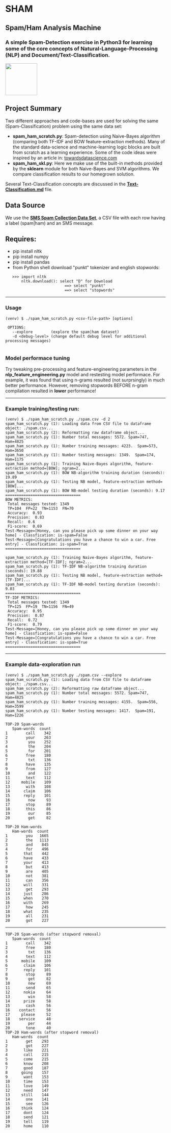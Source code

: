 # SHAM
## Spam/Ham Analysis Machine
### A simple Spam-Detection exercise in Python3 for learning some of the core concepts of Natural-Language-Processing (NLP) and Document/Text-Classification.  

<img src="https://github.com/bfanselow/DataScience/blob/master/img/spam.jpg" width="100" height="100">

## Project Summary
Two different approaches and code-bases are used for solving the same (Spam-Classification) problem using the same data set:
  * **spam_ham_scratch.py**: Spam-detection using Naive-Bayes algorithm (comparing both TF-IDF and BOW feature-extraction methods). Many of the standard data-science and machine-learning logic blocks are built from scratch as a learning experience.  Some of the code ideas were inspired by an article in: [<u>towardsdatascience.com</u>](https://towardsdatascience.com/spam-classifier-in-python-from-scratch-27a98ddd8e73)
  * **spam_ham_skl.py**: Here we make use of the built-in methods provided by the **sklearn** module for both Naive-Bayes and SVM algorithms. We compare classification results to our homegrown solution.

Several Text-Classification concepts are discussed in the **[Text-Classification.md](https://github.com/bfanselow/DataScience/blob/master/ML_PROJECTS/SHAM/Text-Classification.md)** file.
 
## Data Source 
We use the **[SMS Spam Collection Data Set](https://www.kaggle.com/uciml/sms-spam-collection-dataset)**, a CSV file with each row having a label (spam|ham) and an SMS message. 


## Requires:
 * pip install nltk
 * pip install numpy 
 * pip install pandas 
 * from Python shell download "punkt" tokenizer and english stopwords:
```
   >>> import nltk
       nltk.download(): select "D" for Download
                          ==> select "punkt"
                          ==> select "stopwords"
```
---
### Usage
```
(venv) $ ./spam_ham_scratch.py <csv-file-path> [options]

 OPTIONS:
   --explore        (explore the spam|ham dataset)
   -d <debug-level> (change default debug level for additional processing messages)
 
```
### Model performace tuning
Try tweaking pre-processing and feature-engineering parameters in the **nlp_feature_engineering.py** model and restesting model performace. For example, it was found that using n-grams resulted (not surprsingly) in much better performance. However, removing stopwords BEFORE n-gram compilation resulted in **lower** performance!

---
### Example training/testing run:
```
(venv) $ ./spam_ham_scratch.py ./spam.csv -d 2
spam_ham_scratch.py (1): Loading data from CSV file to dataframe object: ./spam.csv...
spam_ham_scratch.py (2): Reformatting raw dataframe object...
spam_ham_scratch.py (1): Number total messages: 5572. Spam=747, Ham=4825
spam_ham_scratch.py (1): Number training messages: 4223.  Spam=573, Ham=3650
spam_ham_scratch.py (1): Number testing messages: 1349.  Spam=174, Ham=1175
spam_ham_scratch.py (1): Training Naive-Bayes algorithm, feature-extraction method=[BOW]; ngram=2...
spam_ham_scratch.py (1): BOW NB-algorithm training duration (seconds): 19.89
spam_ham_scratch.py (1): Testing NB model, feature-extraction method=[BOW]...
spam_ham_scratch.py (1): BOW NB-model testing duration (seconds): 9.17
=================================
BOW METRICS:
 Total messages tested: 1349
 TP=104  FP=22  TN=1153  FN=70
 Accuracy:  0.93
 Precision:  0.83
 Recall:  0.6
 F1-score:  0.69
Test-Message=[Honey, can you please pick up some dinner on your way home] - Classfication: is-spam=False
Test-Message=[Congratulations you have a chance to win a car. Free entry] - Classfication: is-spam=True
=================================

spam_ham_scratch.py (1): Training Naive-Bayes algorithm, feature-extraction method=[TF-IDF]; ngram=2...
spam_ham_scratch.py (1): TF-IDF NB-algorithm training duration (seconds): 19.88
spam_ham_scratch.py (1): Testing NB model, feature-extraction method=[TF-IDF]...
spam_ham_scratch.py (1): TF-IDF NB-model testing duration (seconds): 9.03
=================================
TF-IDF METRICS:
 Total messages tested: 1349
 TP=125  FP=19  TN=1156  FN=49
 Accuracy:  0.95
 Precision:  0.87
 Recall:  0.72
 F1-score:  0.79
Test-Message=[Honey, can you please pick up some dinner on your way home] - Classfication: is-spam=False
Test-Message=[Congratulations you have a chance to win a car. Free entry] - Classfication: is-spam=True
=================================
```

---
### Example data-exploration run 
```
(venv) $ ./spam_ham_scratch.py ./spam.csv --explore
spam_ham_scratch.py (1): Loading data from CSV file to dataframe object: ./spam.csv...
spam_ham_scratch.py (2): Reformatting raw dataframe object...
spam_ham_scratch.py (1): Number total messages: 5572. Spam=747, Ham=4825
spam_ham_scratch.py (1): Number training messages: 4155.  Spam=556, Ham=3599
spam_ham_scratch.py (1): Number testing messages: 1417.  Spam=191, Ham=1226

TOP-20 Spam-words
   Spam-words  count
1        call    342
2        your    263
3         you    252
4         the    204
5         for    201
6        free    180
7         txt    136
8        have    135
9        from    127
10        and    122
11       text    112
12     mobile    109
13       with    108
14      claim    106
15      reply    101
16        now     93
17       stop     89
18       this     86
19        our     85
20        get     82

TOP-20 Ham-words
   Ham-words  count
1        you   1665
2        the   1113
3        and    845
4        for    496
5       that    442
6       have    433
7       your    413
8        but    413
9        are    405
10       not    381
11       can    356
12      will    331
13       get    293
14      just    286
15      when    270
16      with    269
17       how    245
18      what    235
19       all    231
20       got    227
```
---
```
TOP-20 Spam-words (after stopword removal)
   Spam-words  count
1        call    342
2        free    180
3         txt    136
4        text    112
5      mobile    109
6       claim    106
7       reply    101
8        stop     89
9         get     82
10        new     69
11       send     65
12      nokia     64
13        win     58
14      prize     58
15       cash     56
16    contact     56
17     please     52
18    service     48
19        per     44
20       tone     40
TOP-20 Ham-words (after stopword removal)
   Ham-words  count
1        get    293
2        got    227
3       like    221
4       call    215
5       come    215
6       know    208
7       good    187
8      going    157
9       want    153
10      time    153
11      love    149
12      need    147
13     still    144
14       one    141
15       see    126
16     think    124
17      dont    124
18      send    121
19      tell    119
20      home    110
```
